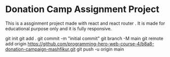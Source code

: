 # Donation Camp Assignment Project

This is a assginment project made with react and react router . It is made for educational purpose only and it is fully responsive.


git init
git add .
git commit -m "initial commit"
git branch -M main
git remote add origin https://github.com/programming-hero-web-course-4/b8a8-donation-campaign-mashfikur.git
git push -u origin main